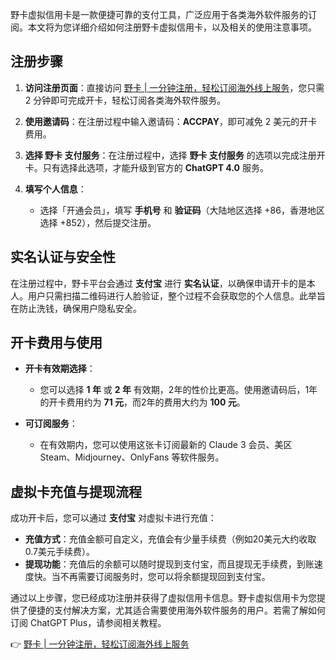 野卡虚拟信用卡是一款便捷可靠的支付工具，广泛应用于各类海外软件服务的订阅。本文将为您详细介绍如何注册野卡虚拟信用卡，以及相关的使用注意事项。

## 注册步骤

1. **访问注册页面**：直接访问 [野卡 | 一分钟注册，轻松订阅海外线上服务](https://bit.ly/bewildcard)，您只需 2 分钟即可完成开卡，轻松订阅各类海外软件服务。
   
2. **使用邀请码**：在注册过程中输入邀请码：**ACCPAY**，即可减免 2 美元的开卡费用。

3. **选择 野卡 支付服务**：在注册过程中，选择 **野卡 支付服务** 的选项以完成注册开卡。只有选择此选项，才能升级到官方的 **ChatGPT 4.0** 服务。

4. **填写个人信息**：
   - 选择「开通会员」，填写 **手机号** 和 **验证码**（大陆地区选择 +86，香港地区选择 +852），然后提交注册。

## 实名认证与安全性

在注册过程中，野卡平台会通过 **支付宝** 进行 **实名认证**，以确保申请开卡的是本人。用户只需扫描二维码进行人脸验证，整个过程不会获取您的个人信息。此举旨在防止洗钱，确保用户隐私安全。

## 开卡费用与使用

- **开卡有效期选择**：
  - 您可以选择 **1 年** 或 **2 年** 有效期，2年的性价比更高。使用邀请码后，1年的开卡费用约为 **71 元**，而2年的费用大约为 **100 元**。
  
- **可订阅服务**：
  - 在有效期内，您可以使用这张卡订阅最新的 Claude 3 会员、美区 Steam、Midjourney、OnlyFans 等软件服务。

## 虚拟卡充值与提现流程

成功开卡后，您可以通过 **支付宝** 对虚拟卡进行充值：

- **充值方式**：充值金额可自定义，充值会有少量手续费（例如20美元大约收取0.7美元手续费）。
- **提现功能**：充值后的余额可以随时提现到支付宝，而且提现无手续费，到账速度快。当不再需要订阅服务时，您可以将余额提现回到支付宝。

通过以上步骤，您已经成功注册并获得了虚拟信用卡信息。野卡虚拟信用卡为您提供了便捷的支付解决方案，尤其适合需要使用海外软件服务的用户。若需了解如何订阅 ChatGPT Plus，请参阅相关教程。

👉 [野卡 | 一分钟注册，轻松订阅海外线上服务](https://bit.ly/bewildcard)